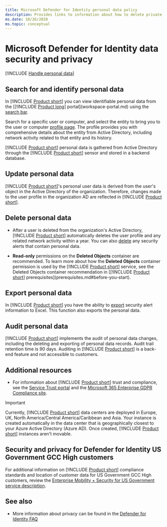 ```yaml
---
title: Microsoft Defender for Identity personal data policy
description: Provides links to information about how to delete private information and personal data from Microsoft Defender for Identity.
ms.date: 10/26/2020
ms.topic: conceptual
---
```


# Microsoft Defender for Identity data security and privacy

[!INCLUDE [Handle personal data](../includes/gdpr-intro-sentence.md)]

## Search for and identify personal data

In [!INCLUDE [Product short](includes/product-short.md)] you can view identifiable personal data from the [[!INCLUDE [Product long](includes/product-long.md)] portal](workspace-portal.md) using the [search bar](workspace-portal.md#search-bar).

Search for a specific user or computer, and select the entity to bring you to the user or computer [profile page](entity-profiles.md). The profile provides you with comprehensive details about the entity from Active Directory, including network activity related to that entity and its history.

[!INCLUDE [Product short](includes/product-short.md)] personal data is gathered from Active Directory through the [!INCLUDE [Product short](includes/product-short.md)] sensor and stored in a backend database.

## Update personal data

[!INCLUDE [Product short](includes/product-short.md)]'s personal user data is derived from the user's object in the Active Directory of the organization. Therefore, changes made to the user profile in the organization AD are reflected in [!INCLUDE [Product short](includes/product-short.md)].

## Delete personal data

- After a user is deleted from the organization's Active Directory, [!INCLUDE [Product short](includes/product-short.md)] automatically deletes the user profile and any related network activity within a year. You can also [delete](working-with-suspicious-activities.md#review-suspicious-activities-on-the-attack-time-line) any security alerts that contain personal data.

- **Read-only** permissions on the **Deleted Objects** container are recommended. To learn more about how the **Deleted Objects** container permission is used by the [!INCLUDE [Product short](includes/product-short.md)] service, see the Deleted Objects container recommendation in [[!INCLUDE [Product short](includes/product-short.md)] prerequisites](prerequisites.md#before-you-start).

## Export personal data

In [!INCLUDE [Product short](includes/product-short.md)] you have the ability to [export](working-with-suspicious-activities.md#review-suspicious-activities-on-the-attack-time-line) security alert information to Excel. This function also exports the personal data.

## Audit personal data

[!INCLUDE [Product short](includes/product-short.md)] implements the audit of personal data changes, including the deleting and exporting of personal data records. Audit trail retention time is 90 days. Auditing in [!INCLUDE [Product short](includes/product-short.md)] is a back-end feature and not accessible to customers.

## Additional resources

- For information about [!INCLUDE [Product short](includes/product-short.md)] trust and compliance, see the [Service Trust portal](https://servicetrust.microsoft.com/ViewPage/GDPRGetStarted) and the [Microsoft 365 Enterprise GDPR Compliance site](/microsoft-365/compliance/gdpr?view=o365-worldwide&preserve-view=true).

> [!IMPORTANT]
> Currently, [!INCLUDE [Product short](includes/product-short.md)] data centers are deployed in Europe, UK, North America/Central America/Caribbean and Asia. Your instance is created automatically in the data center that is geographically closest to your Azure Active Directory (Azure AD). Once created, [!INCLUDE [Product short](includes/product-short.md)] instances aren't movable.

## Security and privacy for Defender for Identity US Government GCC High customers

For additional information on [!INCLUDE [Product short](includes/product-short.md)] compliance standards and location of customer data for US Government GCC High customers, review the [Enterprise Mobility + Security for US Government service description](/enterprise-mobility-security/solutions/ems-govt-service-description).

## See also

- More information about privacy can be found in the [Defender for Identity FAQ](/defender-for-identity/technical-faq#licensing-and-privacy)
